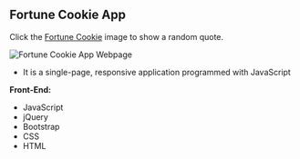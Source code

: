 
**Fortune Cookie App**
--------------------

Click the [Fortune Cookie](http://www.bernadetteengleman.com/Apps//Fortune-Cookie-App/fortunecookie.html) image to show a random quote.

![Fortune Cookie App Webpage](http://www.bernadetteengleman.com/img/portfolio/fortunecookiethumbnail2.jpg)

 - 	It is a single-page, responsive application programmed with JavaScript

**Front-End:**

 - JavaScript
 - jQuery
 - Bootstrap
 - CSS
 - HTML
